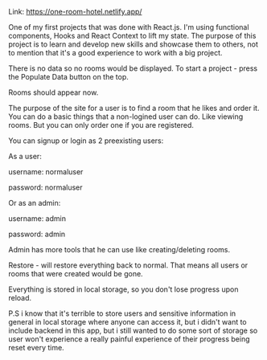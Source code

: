 Link: https://one-room-hotel.netlify.app/

One of my first projects that was done with React.js.
I'm using functional components, Hooks and React Context to lift my state.
The purpose of this project is to learn and develop new skills and showcase them to others,
not to mention that it's a good experience to work with a big project.

There is no data so no rooms would be displayed.
To start a project - press the Populate Data button on the top.

Rooms should appear now.

The purpose of the site for a user is to find a room that he likes and order it.
You can do a basic things that a non-logined user can do. Like viewing rooms.
But you can only order one if you are registered.

You can signup or login as 2 preexisting users:

As a user:

username: normaluser

password: normaluser

Or as an admin:

username: admin

password: admin

Admin has more tools that he can use like creating/deleting rooms.

Restore - will restore everything back to normal. That means all users or rooms
that were created would be gone.

Everything is stored in local storage, so you don't lose progress upon reload.

P.S i know that it's terrible to store users and sensitive information in general in local storage where anyone can access it,
but i didn't want to include backend in this app, but i still wanted to do some sort of storage so user won't experience a really
painful experience of their progress being reset every time.
